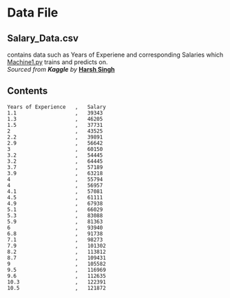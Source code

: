 # Data File
## Salary_Data.csv
contains data such as Years of Experiene and corresponding Salaries which [Machine1.py](https://github.com/Chracker24/Machine-Learning/blob/main/Salary_Prediction/src/Machine1.py) trains and predicts on. <br>
*Sourced from* ***Kaggle*** *by* **[Harsh Singh](https://www.kaggle.com/datasets/harsh45/random-salary-data-of-employes-age-wise)**

## Contents
```
Years of Experience   ,   Salary
1.1                   ,   39343
1.3                   ,   46205
1.5                   ,   37731
2                     ,   43525
2.2                   ,   39891
2.9                   ,   56642
3                     ,   60150
3.2                   ,   54445
3.2                   ,   64445
3.7                   ,   57189
3.9                   ,   63218
4                     ,   55794
4                     ,   56957
4.1                   ,   57081
4.5                   ,   61111
4.9                   ,   67938
5.1                   ,   66029
5.3                   ,   83088
5.9                   ,   81363
6                     ,   93940
6.8                   ,   91738
7.1                   ,   98273
7.9                   ,   101302
8.2                   ,   113812
8.7                   ,   109431
9                     ,   105582
9.5                   ,   116969
9.6                   ,   112635
10.3                  ,   122391
10.5                  ,   121872
```